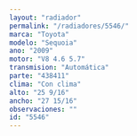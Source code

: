 ```yaml
---
layout: "radiador"
permalink: "/radiadores/5546/"
marca: "Toyota"
modelo: "Sequoia"
ano: "2009"
motor: "V8 4.6 5.7"
transmision: "Automática"
parte: "438411"
clima: "Con clima"
alto: "25 9/16"
ancho: "27 15/16"
observaciones: ""
id: "5546"
---
```


